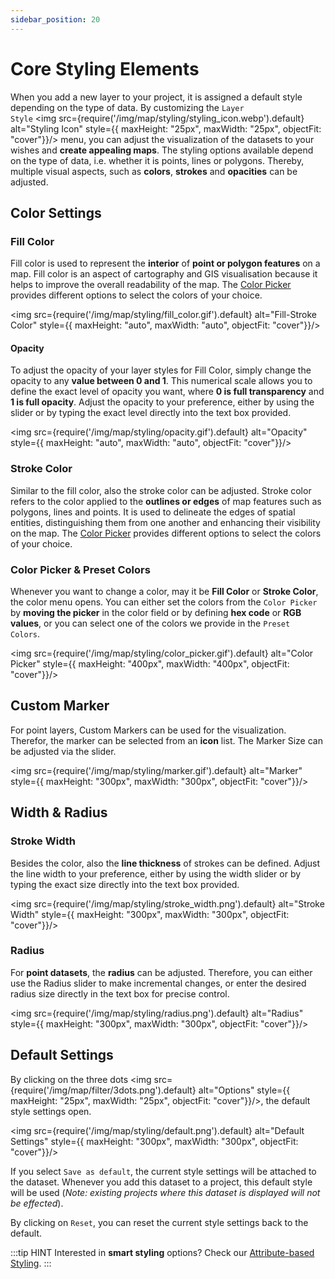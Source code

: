 ```yaml
---
sidebar_position: 20
---
```





# Core Styling Elements


When you add a new layer to your project, it is assigned a default style depending on the type of data. By customizing the <code>Layer Style</code> <img src={require('/img/map/styling/styling_icon.webp').default} alt="Styling Icon" style={{ maxHeight: "25px", maxWidth: "25px", objectFit: "cover"}}/> menu, you can adjust the visualization of the datasets to your wishes and **create appealing maps**. The styling options available depend on the type of data, i.e. whether it is points, lines or polygons. Thereby, multiple visual aspects, such as **colors**, **strokes** and **opacities** can be adjusted.


## Color Settings

### Fill Color

Fill color is used to represent the **interior** of **point or polygon features** on a map. Fill color is an aspect of cartography and GIS visualisation because it helps to improve the overall readability of the map. The [Color Picker](#color-picker) provides different options to select the colors of your choice.

<div style={{ display: 'flex', flexDirection: 'column', alignItems: 'center'}}>

  <img src={require('/img/map/styling/fill_color.gif').default} alt="Fill-Stroke Color" style={{ maxHeight: "auto", maxWidth: "auto", objectFit: "cover"}}/>

</div> 

#### Opacity

To adjust the opacity of your layer styles for Fill Color, simply change the opacity to any **value between 0 and 1**. This numerical scale allows you to define the exact level of opacity you want, where **0 is full transparency** and **1 is full opacity**. Adjust the opacity to your preference, either by using the slider or by typing the exact level directly into the text box provided.

<div style={{ display: 'flex', flexDirection: 'column', alignItems: 'center'}}>

  <img src={require('/img/map/styling/opacity.gif').default} alt="Opacity" style={{ maxHeight: "auto", maxWidth: "auto", objectFit: "cover"}}/>

</div> 


### Stroke Color

Similar to the fill color, also the stroke color can be adjusted. Stroke color refers to the color applied to the **outlines or edges** of map features such as polygons, lines and points. It is used to delineate the edges of spatial entities, distinguishing them from one another and enhancing their visibility on the map. The [Color Picker](#color-picker) provides different options to select the colors of your choice.


### Color Picker & Preset Colors

Whenever you want to change a color, may it be **Fill Color** or **Stroke Color**, the color menu opens. You can either set the colors from the <code>Color Picker</code> by **moving the picker** in the color field or by defining **hex code** or **RGB values**, or you can select one of the colors we provide in the <code>Preset Colors</code>.

<div style={{ display: 'flex', flexDirection: 'column', alignItems: 'center'}}>

  <img src={require('/img/map/styling/color_picker.gif').default} alt="Color Picker" style={{ maxHeight: "400px", maxWidth: "400px", objectFit: "cover"}}/>

</div> 


## Custom Marker

For point layers, Custom Markers can be used for the visualization. Therefor, the marker can be selected from an **icon** list. The Marker Size can be adjusted via the slider.

<div style={{ display: 'flex', flexDirection: 'column', alignItems: 'center'}}>

  <img src={require('/img/map/styling/marker.gif').default} alt="Marker" style={{ maxHeight: "300px", maxWidth: "300px", objectFit: "cover"}}/>

</div> 

## Width & Radius

### Stroke Width

Besides the color, also the **line thickness** of strokes can be defined. Adjust the line width to your preference, either by using the width slider or by typing the exact size directly into the text box provided.

<div style={{ display: 'flex', flexDirection: 'column', alignItems: 'center'}}>

  <img src={require('/img/map/styling/stroke_width.png').default} alt="Stroke Width" style={{ maxHeight: "300px", maxWidth: "300px", objectFit: "cover"}}/>

</div> 


### Radius

For **point datasets**, the **radius** can be adjusted. Therefore, you can either use the Radius slider to make incremental changes, or enter the desired radius size directly in the text box for precise control.

<div style={{ display: 'flex', flexDirection: 'column', alignItems: 'center'}}>

  <img src={require('/img/map/styling/radius.png').default} alt="Radius" style={{ maxHeight: "300px", maxWidth: "300px", objectFit: "cover"}}/>

</div> 


## Default Settings 

By clicking on the three dots <img src={require('/img/map/filter/3dots.png').default} alt="Options" style={{ maxHeight: "25px", maxWidth: "25px", objectFit: "cover"}}/>, the default style settings open. 

<div style={{ display: 'flex', flexDirection: 'column', alignItems: 'center'}}>

  <img src={require('/img/map/styling/default.png').default} alt="Default Settings" style={{ maxHeight: "300px", maxWidth: "300px", objectFit: "cover"}}/>

</div> 

If you select <code>Save as default</code>, the current style settings will be attached to the dataset. Whenever you add this dataset to a project, this default style will be used (*Note: existing projects where this dataset is displayed will not be effected*). 

By clicking on <code>Reset</code>, you can reset the current style settings back to the default. 


:::tip HINT
Interested in **smart styling** options? Check our [Attribute-based Styling](../layer_design/smart_styling).
:::